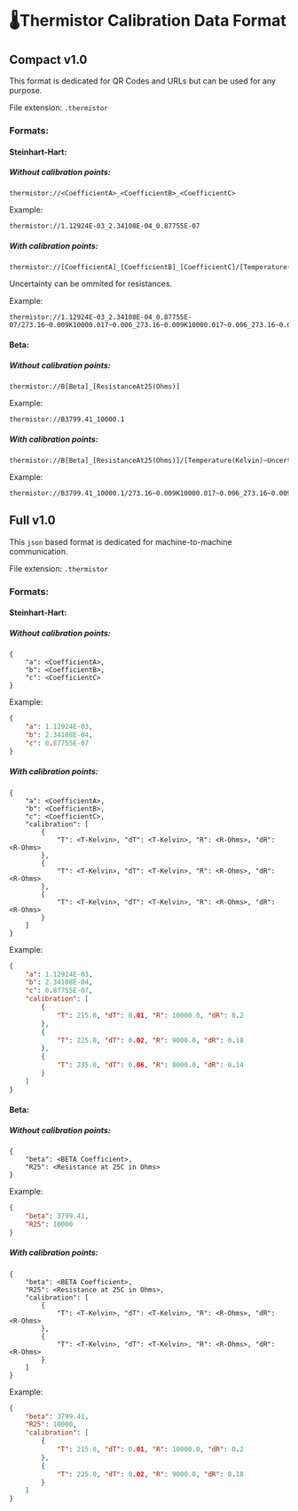 🌡Thermistor Calibration Data Format
====================================

## Compact v1.0

This format is dedicated for QR Codes and URLs but can be used for any purpose.

File extension: `.thermistor`

### Formats:

#### Steinhart-Hart: 

##### Without calibration points:

```
thermistor://<CoefficientA>_<CoefficientB>_<CoefficientC>
```

Example:

```
thermistor://1.12924E-03_2.34108E-04_0.87755E-07
```

##### With calibration points:


```
thermistor://[CoefficientA]_[CoefficientB]_[CoefficientC]/[Temperature(Kelvin)~Uncertainty(Kelvin)]K[Resistance(Ohms)~Uncertainty(Ohms)]_Temperature(Kelvin)~Uncertainty(Kelvin)]K[Resistance(Ohms)~Uncertainty(Ohms)_Temperature(Kelvin)~Uncertainty(Kelvin)]K[Resistance(Ohms)~Uncertainty(Ohms)
```

Uncertainty can be ommited for resistances.

Example:

```
thermistor://1.12924E-03_2.34108E-04_0.87755E-07/273.16~0.009K10000.017~0.006_273.16~0.009K10000.017~0.006_273.16~0.009K10000.017~0.006
```

#### Beta: 


##### Without calibration points:

```
thermistor://B[Beta]_[ResistanceAt25(Ohms)]
```

Example:

```
thermistor://B3799.41_10000.1
```

##### With calibration points:

```
thermistor://B[Beta]_[ResistanceAt25(Ohms)]/[Temperature(Kelvin)~Uncertainty(Kelvin)]K[Resistance(Ohms)~Uncertainty(Ohms)]_Temperature(Kelvin)~Uncertainty(Kelvin)]K[Resistance(Ohms)~Uncertainty(Ohms)
```

Example:

```
thermistor://B3799.41_10000.1/273.16~0.009K10000.017~0.006_273.16~0.009K10000.017~0.006
```

## Full v1.0

This `json` based format is dedicated for machine-to-machine communication. 

File extension: `.thermistor`

### Formats:

#### Steinhart-Hart: 

##### Without calibration points:

```
{
	"a": <CoefficientA>, 
	"b": <CoefficientB>, 
	"c": <CoefficientC>
}
```

Example:

```json
{
	"a": 1.12924E-03, 
	"b": 2.34108E-04, 
	"c": 0.87755E-07
}
```

##### With calibration points:


```
{
	"a": <CoefficientA>, 
	"b": <CoefficientB>, 
	"c": <CoefficientC>,
	"calibration": [ 
		{
			"T": <T-Kelvin>, "dT": <T-Kelvin>, "R": <R-Ohms>, "dR": <R-Ohms>
		},
		{
			"T": <T-Kelvin>, "dT": <T-Kelvin>, "R": <R-Ohms>, "dR": <R-Ohms>
		},
		{
			"T": <T-Kelvin>, "dT": <T-Kelvin>, "R": <R-Ohms>, "dR": <R-Ohms>
		}
	]
}
```

Example:

```json
{
	"a": 1.12924E-03, 
	"b": 2.34108E-04, 
	"c": 0.87755E-07,
	"calibration": [
		{
			"T": 215.0, "dT": 0.01, "R": 10000.0, "dR": 0.2
		},
		{
			"T": 225.0, "dT": 0.02, "R": 9000.0, "dR": 0.18
		},
		{
			"T": 235.0, "dT": 0.06, "R": 8000.0, "dR": 0.14
		}
	]
}
```

#### Beta: 

##### Without calibration points:

```
{
	"beta": <BETA Coefficient>, 
	"R25": <Resistance at 25C in Ohms>
}
```

Example:

```json
{
	"beta": 3799.41, 
	"R25": 10000
}
```

##### With calibration points:

```
{
	"beta": <BETA Coefficient>, 
	"R25": <Resistance at 25C in Ohms>,
	"calibration": [
		{
			"T": <T-Kelvin>, "dT": <T-Kelvin>, "R": <R-Ohms>, "dR": <R-Ohms>
		},
		{
			"T": <T-Kelvin>, "dT": <T-Kelvin>, "R": <R-Ohms>, "dR": <R-Ohms>
		}
	]
}
```

Example:

```json
{
	"beta": 3799.41, 
	"R25": 10000, 
	"calibration": [
		{
			"T": 215.0, "dT": 0.01, "R": 10000.0, "dR": 0.2
		},
		{
			"T": 225.0, "dT": 0.02, "R": 9000.0, "dR": 0.18
		}
	]
}
```
